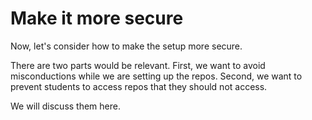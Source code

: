 # Make it more secure

Now, let's consider how to make the setup more secure.

There are two parts would be relevant. First, we want to avoid misconductions
while we are setting up the repos. Second, we want to prevent students to access
repos that they should not access.

We will discuss them here.
